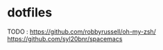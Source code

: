 # dotfiles

TODO :
https://github.com/robbyrussell/oh-my-zsh/
https://github.com/syl20bnr/spacemacs



